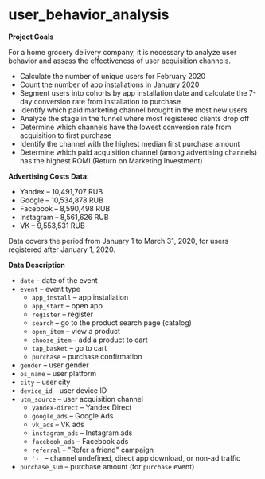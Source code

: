 # user_behavior_analysis
**Project Goals**

For a home grocery delivery company, it is necessary to analyze user behavior and assess the effectiveness of user acquisition channels.

- Calculate the number of unique users for February 2020
- Count the number of app installations in January 2020
- Segment users into cohorts by app installation date and calculate the 7-day conversion rate from installation to purchase
- Identify which paid marketing channel brought in the most new users
- Analyze the stage in the funnel where most registered clients drop off
- Determine which channels have the lowest conversion rate from acquisition to first purchase
- Identify the channel with the highest median first purchase amount
- Determine which paid acquisition channel (among advertising channels) has the highest ROMI (Return on Marketing Investment)

**Advertising Costs Data:**

- Yandex – 10,491,707 RUB
- Google – 10,534,878 RUB
- Facebook – 8,590,498 RUB
- Instagram – 8,561,626 RUB
- VK – 9,553,531 RUB

Data covers the period from January 1 to March 31, 2020, for users registered after January 1, 2020.

**Data Description**

- `date` – date of the event
- `event` – event type
  - `app_install` – app installation
  - `app_start` – open app
  - `register` – register
  - `search` – go to the product search page (catalog)
  - `open_item` – view a product
  - `choose_item` – add a product to cart
  - `tap_basket` – go to cart
  - `purchase` – purchase confirmation
- `gender` – user gender
- `os_name` – user platform
- `city` – user city
- `device_id` – user device ID
- `utm_source` – user acquisition channel
  - `yandex-direct` – Yandex Direct
  - `google_ads` – Google Ads
  - `vk_ads` – VK ads
  - `instagram_ads` – Instagram ads
  - `facebook_ads` – Facebook ads
  - `referral` – "Refer a friend" campaign
  - `'-'` – channel undefined, direct app download, or non-ad traffic
- `purchase_sum` – purchase amount (for `purchase` event)
